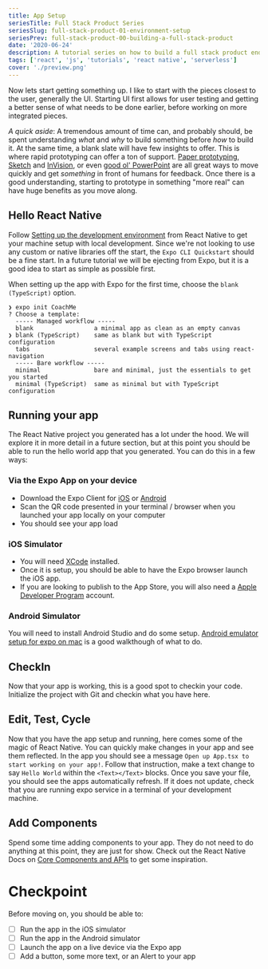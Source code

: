 ```yaml
---
title: App Setup
seriesTitle: Full Stack Product Series
seriesSlug: full-stack-product-01-environment-setup
seriesPrev: full-stack-product-00-building-a-full-stack-product
date: '2020-06-24'
description: A tutorial series on how to build a full stack product end-to-end with React Native and Serverless
tags: ['react', 'js', 'tutorials', 'react native', 'serverless']
cover: './preview.png'
---
```

Now lets start getting something up. I like to start with the pieces closest to the user, generally the UI. Starting UI first allows for user testing and getting a better sense of what needs to be done earlier, before working on more integrated pieces. 

_A quick aside_: A tremendous amount of time can, and probably should, be spent understanding _what_ and _why_ to build something before _how_ to build it. At the same time, a blank slate will have few insights to offer. This is where rapid prototyping can offer a ton of support. [Paper prototyping](https://www.uxpin.com/studio/blog/paper-prototyping-the-practical-beginners-guide/), [Sketch](https://www.sketch.com/) and [InVision](https://www.invisionapp.com/), or even [good ol' PowerPoint](https://keynotopia.com/guides-ppt/) are all great ways to move quickly and get _something_ in front of humans for feedback. Once there is a good understanding, starting to prototype in something "more real" can have huge benefits as you move along.

## Hello React Native

Follow [Setting up the development environment](https://reactnative.dev/docs/environment-setup) from React Native to get your machine setup with local development. Since we're not looking to use any custom or native libraries off the start, the `Expo CLI Quickstart` should be a fine start. In a future tutorial we will be ejecting from Expo, but it is a good idea to start as simple as possible first.

When setting up the app with Expo for the first time, choose the `blank (TypeScript)` option.
```
❯ expo init CoachMe
? Choose a template:
  ----- Managed workflow -----
  blank                 a minimal app as clean as an empty canvas
❯ blank (TypeScript)    same as blank but with TypeScript configuration
  tabs                  several example screens and tabs using react-navigation
  ----- Bare workflow -----
  minimal               bare and minimal, just the essentials to get you started
  minimal (TypeScript)  same as minimal but with TypeScript configuration
```

## Running your app

The React Native project you generated has a lot under the hood. We will explore it in more detail in a future section, but at this point you should be able to run the hello world app that you generated. You can do this in a few ways:

### Via the Expo App on your device

* Download the Expo Client for [iOS](https://apps.apple.com/us/app/expo-client/id982107779) or [Android](https://play.google.com/store/apps/details?id=host.exp.exponent&hl=en_US)
* Scan the QR code presented in your terminal / browser when you launched your app locally on your computer
* You should see your app load

### iOS Simulator

* You will need [XCode](https://apps.apple.com/us/app/xcode/id497799835?mt=12) installed. 
* Once it is setup, you should be able to have the Expo browser launch the iOS app.
* If you are looking to publish to the App Store, you will also need a [Apple Developer Program](https://developer.apple.com/programs/) account.

### Android Simulator
You will need to install Android Studio and do some setup. [Android emulator setup for expo on mac](https://nabendu.blog/posts/android-emulator-setup-for-expo-on-mac-4n1j/) is a good walkthough of what to do.

## CheckIn

Now that your app is working, this is a good spot to checkin your code. Initialize the project with Git and checkin what you have here.

## Edit, Test, Cycle

Now that you have the app setup and running, here comes some of the magic of React Native. You can quickly make changes in your app and see them reflected. In the app you should see a message `Open up App.tsx to start working on your app!`. Follow that instruction, make a text change to say `Hello World` within the `<Text></Text>` blocks. Once you save your file, you should see the apps automatically refresh. If it does not update, check that you are running expo service in a terminal of your development machine.

## Add Components

Spend some time adding components to your app. They do not need to do anything at this point, they are just for show. Check out the React Native Docs on [Core Components and APIs](https://reactnative.dev/docs/components-and-apis) to get some inspiration.


# Checkpoint

Before moving on, you should be able to:
* [ ] Run the app in the iOS simulator 
* [ ] Run the app in the Android simulator
* [ ] Launch the app on a live device via the Expo app
* [ ] Add a button, some more text, or an Alert to your app